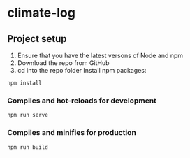# climate-log

## Project setup
1. Ensure that you have the latest versons of Node and npm
2. Download the repo from GitHub
3. cd into the repo folder
Install npm packages:
```
npm install
```

### Compiles and hot-reloads for development
```
npm run serve
```

### Compiles and minifies for production
```
npm run build
```


